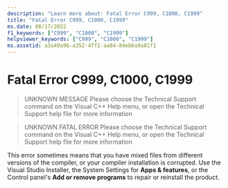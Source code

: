 ```yaml
---
description: "Learn more about: Fatal Error C999, C1000, C1999"
title: "Fatal Error C999, C1000, C1999"
ms.date: 08/17/2022
f1_keywords: ["C999", "C1000", "C1999"]
helpviewer_keywords: ["C999", "C1000", "C1999"]
ms.assetid: a3a49a96-a352-4ff2-aa84-84eb6a9a81f1
---
```

# Fatal Error C999, C1000, C1999

> UNKNOWN MESSAGE Please choose the Technical Support command on the Visual C++ Help menu, or open the Technical Support help file for more information

> UNKNOWN FATAL ERROR Please choose the Technical Support command on the Visual C++ Help menu, or open the Technical Support help file for more information

This error sometimes means that you have mixed files from different versions of the compiler, or your compiler installation is corrupted. Use the Visual Studio Installer, the System Settings for **Apps & features**, or the Control panel's **Add or remove programs** to repair or reinstall the product.
